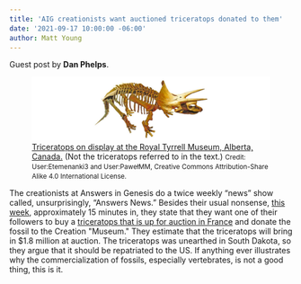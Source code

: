 ```yaml
---
title: 'AIG creationists want auctioned triceratops donated to them'
date: '2021-09-17 10:00:00 -06:00'
author: Matt Young
---
```


Guest post by **Dan Phelps**.

<figure>
<img src="/uploads/2021/Triceratops.jpg" alt="Triceratops fossil"/>

<figcaption><a href="https://commons.wikimedia.org/wiki/File:Triceratops_Royal_Tyrrell_(retouched-1).png">Triceratops on display at the Royal Tyrrell Museum, Alberta, Canada.</a> (Not the triceratops referred to in the text.) <small>Credit: User:Etemenanki3 and User:PawełMM, Creative Commons Attribution-Share Alike 4.0 International License.</small>
</figcaption>
</figure>


The creationists at Answers in Genesis do a twice weekly “news” show called, unsurprisingly, “Answers News.” Besides their usual nonsense, <a href="https://youtu.be/uEnGzwOguyQ ">this week</a>, approximately 15 minutes in, they state that they want one of their followers to buy a <a href="https://www.livescience.com/big-john-triceratops-auction.html">triceratops that is up for auction in France</a> and donate the fossil to the Creation "Museum." They estimate that the triceratops will bring in $1.8 million at auction. The triceratops was unearthed in South Dakota, so they argue that it should be repatriated to the US. If anything ever illustrates why the commercialization of fossils, especially vertebrates, is not a good thing, this is it. 
